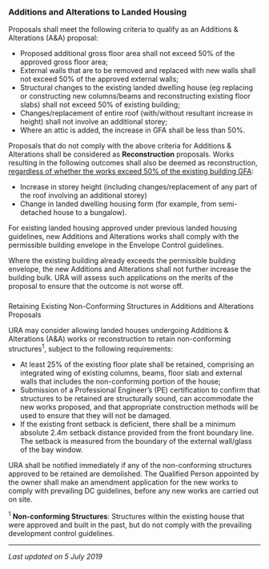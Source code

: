 ### Additions and Alterations to Landed Housing

Proposals shall meet the following criteria to qualify as an Additions &
Alterations (A&A) proposal:

-   Proposed additional gross floor area shall not exceed 50% of the
    approved gross floor area;
-   External walls that are to be removed and replaced with new walls
    shall not exceed 50% of the approved external walls;
-   Structural changes to the existing landed dwelling house (eg
    replacing or constructing new columns/beams and reconstructing
    existing floor slabs) shall not exceed 50% of existing building;
-   Changes/replacement of entire roof (with/without resultant increase
    in height) shall not involve an additional storey;
-   Where an attic is added, the increase in GFA shall be less than 50%.

Proposals that do not comply with the above criteria for Additions &
Alterations shall be considered as **Reconstruction** proposals. Works
resulting in the following outcomes shall also be deemed as
reconstruction, <span style="text-decoration: underline;">regardless of
whether the works exceed 50% of the existing building GFA</span>:

-   Increase in storey height (including changes/replacement of any part
    of the roof involving an additional storey)
-   Change in landed dwelling housing form (for example, from
    semi-detached house to a bungalow).

For existing landed housing approved under previous landed housing
guidelines, new Additions and Alterations works shall comply with the
permissible building envelope in the Envelope Control guidelines.

Where the existing building already exceeds the permissible building
envelope, the new Additions and Alterations shall not further increase
the building bulk. URA will assess such applications on the merits of
the proposal to ensure that the outcome is not worse off.

### 

<a href="#Non-Conforming" class="collapsible collapsed"
data-toggle="collapse"></a>

Retaining Existing Non-Conforming Structures in Additions and
Alterations Proposals

URA may consider allowing landed houses undergoing Additions &
Alterations (A&A) works or reconstruction to retain non-conforming
structures<sup>1</sup>, subject to the following requirements:

-   At least 25% of the existing floor plate shall be retained,
    comprising an integrated wing of existing columns, beams, floor slab
    and external walls that includes the non-conforming portion of the
    house;
-   Submission of a Professional Engineer’s (PE) certification to
    confirm that structures to be retained are structurally sound, can
    accommodate the new works proposed, and that appropriate
    construction methods will be used to ensure that they will not be
    damaged.
-   If the existing front setback is deficient, there shall be a minimum
    absolute 2.4m setback distance provided from the front boundary
    line. The setback is measured from the boundary of the external
    wall/glass of the bay window.

URA shall be notified immediately if any of the non-conforming
structures approved to be retained are demolished. The Qualified Person
appointed by the owner shall make an amendment application for the new
works to comply with prevailing DC guidelines, before any new works are
carried out on site.

<sup>1</sup> **Non-conforming Structures**: Structures within the
existing house that were approved and built in the past, but do not
comply with the prevailing development control guidelines.

------------------------------------------------------------------------

*Last updated on 5 July 2019*
